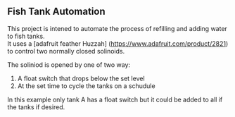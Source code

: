## Fish Tank Automation

This project is intened to automate the process of refilling and adding water to fish tanks.  
It uses a [adafruit feather Huzzah] (https://www.adafruit.com/product/2821) to control two normally closed solinoids.

The soliniod is opened by one of two way:
<ol>
  <li>A float switch that drops below the set level</li>
  <li>At the set time to cycle the tanks on a schudule</li>
</ol>
  
 In this example only tank A has a float switch but it could be added to all if the tanks if desired.


